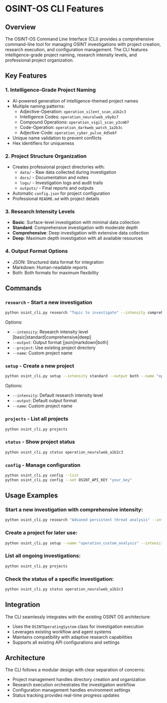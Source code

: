 # OSINT-OS CLI Features

## Overview

The OSINT-OS Command Line Interface (CLI) provides a comprehensive command-line tool for managing OSINT investigations with project creation, research execution, and configuration management. The CLI features intelligence-grade project naming, research intensity levels, and professional project organization.

## Key Features

### 1. Intelligence-Grade Project Naming
- AI-powered generation of intelligence-themed project names
- Multiple naming patterns:
  - Adjective-Operation: `operation_silent_scan_a1b2c3`
  - Intelligence Codes: `operation_neuralweb_x9y8z7`
  - Compound Operations: `operation_vigil_scan_y3cm07`
  - Code-Operation: `operation_darkweb_watch_1a2b3c`
  - Adjective-Code: `operation_cyber_pulse_4d5e6f`
- Unique name validation to prevent conflicts
- Hex identifiers for uniqueness

### 2. Project Structure Organization
- Creates professional project directories with:
  - `data/` - Raw data collected during investigation
  - `docs/` - Documentation and notes
  - `logs/` - Investigation logs and audit trails
  - `outputs/` - Final reports and outputs
- Automatic `config.json` for project configuration
- Professional `README.md` with project details

### 3. Research Intensity Levels
- **Basic**: Surface-level investigation with minimal data collection
- **Standard**: Comprehensive investigation with moderate depth
- **Comprehensive**: Deep investigation with extensive data collection
- **Deep**: Maximum depth investigation with all available resources

### 4. Output Format Options
- JSON: Structured data format for integration
- Markdown: Human-readable reports
- Both: Both formats for maximum flexibility

## Commands

### `research` - Start a new investigation
```bash
python osint_cli.py research "Topic to investigate" --intensity comprehensive --output both
```

Options:
- `--intensity`: Research intensity level [basic|standard|comprehensive|deep]
- `--output`: Output format [json|markdown|both]
- `--project`: Use existing project directory
- `--name`: Custom project name

### `setup` - Create a new project
```bash
python osint_cli.py setup --intensity standard --output both --name "operation_custom_name"
```

Options:
- `--intensity`: Default research intensity level
- `--output`: Default output format
- `--name`: Custom project name

### `projects` - List all projects
```bash
python osint_cli.py projects
```

### `status` - Show project status
```bash
python osint_cli.py status operation_neuralweb_a1b2c3
```

### `config` - Manage configuration
```bash
python osint_cli.py config --list
python osint_cli.py config --set OSINT_API_KEY "your_key"
```

## Usage Examples

### Start a new investigation with comprehensive intensity:
```bash
python osint_cli.py research "Advaned persistent threat analysis" --intensity comprehensive --output both
```

### Create a project for later use:
```bash
python osint_cli.py setup --name "operation_custom_analysis" --intensity deep
```

### List all ongoing investigations:
```bash
python osint_cli.py projects
```

### Check the status of a specific investigation:
```bash
python osint_cli.py status operation_neuralweb_a1b2c3
```

## Integration

The CLI seamlessly integrates with the existing OSINT OS architecture:
- Uses the `OSINTOperatingSystem` class for investigation execution
- Leverages existing workflow and agent systems
- Maintains compatibility with adaptive research capabilities
- Supports all existing API configurations and settings

## Architecture

The CLI follows a modular design with clear separation of concerns:
- Project management handles directory creation and organization
- Research execution orchestrates the investigation workflow
- Configuration management handles environment settings
- Status tracking provides real-time progress updates
